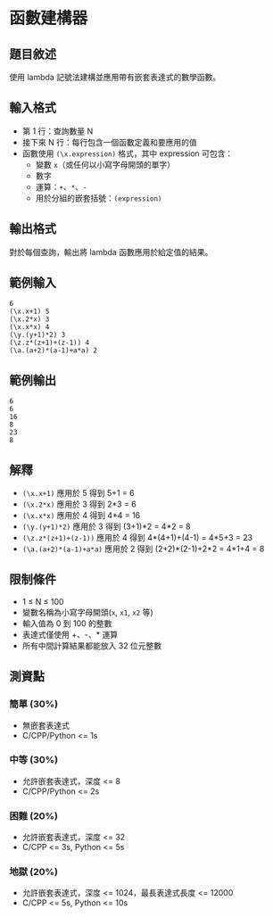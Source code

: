 # 函數建構器

## 題目敘述

使用 lambda 記號法建構並應用帶有嵌套表達式的數學函數。

## 輸入格式
- 第 1 行：查詢數量 N
- 接下來 N 行：每行包含一個函數定義和要應用的值
- 函數使用 `(\x.expression)` 格式，其中 expression 可包含：
  - 變數 `x`（或任何以小寫字母開頭的單字）
  - 數字
  - 運算：`+`、`*`、`-`
  - 用於分組的嵌套括號：`(expression)`

## 輸出格式
對於每個查詢，輸出將 lambda 函數應用於給定值的結果。

## 範例輸入
```
6
(\x.x+1) 5
(\x.2*x) 3
(\x.x*x) 4
(\y.(y+1)*2) 3
(\z.z*(z+1)+(z-1)) 4
(\a.(a+2)*(a-1)+a*a) 2
```

## 範例輸出
```
6
6
16
8
23
8
```

## 解釋
- `(\x.x+1)` 應用於 5 得到 5+1 = 6
- `(\x.2*x)` 應用於 3 得到 2*3 = 6
- `(\x.x*x)` 應用於 4 得到 4*4 = 16
- `(\y.(y+1)*2)` 應用於 3 得到 (3+1)\*2 = 4\*2 = 8
- `(\z.z*(z+1)+(z-1))` 應用於 4 得到 4\*(4+1)+(4-1) = 4\*5+3 = 23
- `(\a.(a+2)*(a-1)+a*a)` 應用於 2 得到 (2+2)\*(2-1)+2\*2 = 4\*1+4 = 8

## 限制條件
- 1 ≤ N ≤ 100
- 變數名稱為小寫字母開頭(`x`, `x1`, `x2` 等)
- 輸入值為 0 到 100 的整數
- 表達式僅使用 +、-、* 運算
- 所有中間計算結果都能放入 32 位元整數


## 測資點
### 簡單 (30%)
- 無嵌套表達式
- C/CPP/Python <= 1s
### 中等 (30%)
- 允許嵌套表達式，深度 <= 8
- C/CPP/Python <= 2s
### 困難 (20%)
- 允許嵌套表達式，深度 <= 32
- C/CPP <= 3s, Python <= 5s
### 地獄 (20%)
- 允許嵌套表達式，深度 <= 1024，最長表達式長度 <= 12000
- C/CPP <= 5s, Python <= 10s